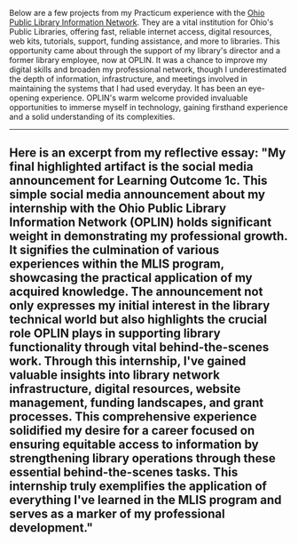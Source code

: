 

Below are a few projects from my Practicum experience with the [Ohio Public Library Information Network](https://oplin.ohio.gov). They are a vital institution for Ohio's Public Libraries, offering fast, reliable internet access, digital resources, web kits, tutorials, support, funding assistance, and more to libraries. This opportunity came about through the support of my library's director and a former library employee, now at OPLIN. It was a chance to improve my digital skills and broaden my  professional network, though I underestimated the depth of information, infrastructure, and meetings involved in maintaining the systems that I had used everyday. It has been an eye-opening experience. OPLIN's warm welcome provided invaluable opportunities to immerse myself in technology, gaining firsthand experience and a solid understanding of its complexities.

---
Here is an excerpt from my reflective essay:
"My final highlighted artifact is the social media announcement for Learning Outcome 1c. This simple social media announcement about my internship with the Ohio Public Library Information Network (OPLIN) holds significant weight in demonstrating my professional growth. It signifies the culmination of various experiences within the MLIS program, showcasing the practical application of my acquired knowledge.
The announcement not only expresses my initial interest in the library technical world but also highlights the crucial role OPLIN plays in supporting library functionality through vital behind-the-scenes work. Through this internship, I've gained valuable insights into library network infrastructure, digital resources, website management, funding landscapes, and grant processes. This comprehensive experience solidified my desire for a career focused on ensuring equitable access to information by strengthening library operations through these essential behind-the-scenes tasks. This internship truly exemplifies the application of everything I've learned in the MLIS program and serves as a marker of my professional development."
---